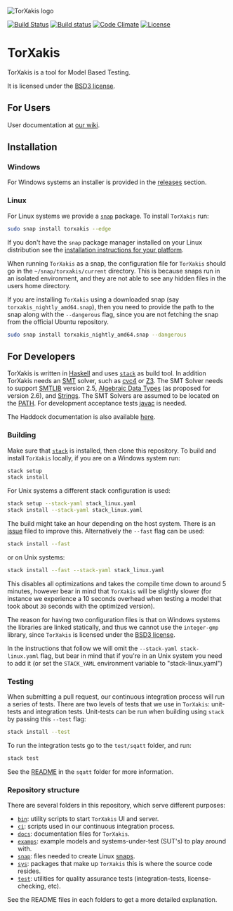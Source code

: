 ![TorXakis logo](https://git.io/vFvfj "TorXakis")

[![Build Status](https://semaphoreci.com/api/v1/capitanbatata/torxakis/branches/develop/badge.svg)](https://semaphoreci.com/capitanbatata/torxakis)
[![Build status](https://ci.appveyor.com/api/projects/status/sv3e96co0019taf9?svg=true)](https://ci.appveyor.com/project/keremispirli/torxakis)
[![Code Climate](https://codeclimate.com/github/TorXakis/TorXakis/badges/gpa.svg)](https://codeclimate.com/github/TorXakis/TorXakis)
[![License](https://img.shields.io/badge/License-BSD%203--Clause-blue.svg)](https://opensource.org/licenses/BSD-3-Clause)

# TorXakis

TorXakis is a tool for Model Based Testing.

It is licensed under the [BSD3 license](LICENSE).

## For Users
User documentation at [our wiki](https://github.com/TorXakis/TorXakis/wiki).

## Installation

### Windows
For Windows systems an installer is provided in the [releases][13] section.

### Linux

For Linux systems we provide a [`snap`][12] package. To install `TorXakis`
run:

```sh
sudo snap install torxakis --edge
```

If you don't have the `snap` package manager installed on your Linux
distribution see the [installation instructions for your platform][14].

When running `TorXakis` as a snap, the configuration file for `TorXakis` should
go in the `~/snap/torxakis/current` directory. This is because snaps run in an
isolated environment, and they are not able to see any hidden files in the
users home directory.

If you are installing `TorXakis` using a downloaded snap (say
`torxakis_nightly_amd64.snap`), then you need to provide the path to the snap
along with the `--dangerous` flag, since you are not fetching the snap from the
official Ubuntu repository.

```sh
sudo snap install torxakis_nightly_amd64.snap --dangerous
```

## For Developers

TorXakis is written in [Haskell](https://www.haskell.org) and
uses [`stack`][9] as build tool. In addition
TorXakis needs an [SMT][1] solver, such as [cvc4][2] or [Z3][3]. The SMT Solver
needs to support [SMTLIB][4] version 2.5, [Algebraic Data Types][5] (as
proposed for version 2.6), and [Strings][6]. The SMT Solvers are assumed to be
located on the [PATH][7]. For development acceptance tests [javac][8] is needed.

The Haddock documentation is also
available [here](https://torxakis.github.io/TorXakis/doc/index.html).

### Building

Make sure that [`stack`][10] is installed, then clone this repository. To build
and install `TorXakis` locally, if you are on a Windows system run:

```sh
stack setup
stack install
```

For Unix systems a different stack configuration is used:

```sh
stack setup --stack-yaml stack_linux.yaml
stack install --stack-yaml stack_linux.yaml
```

The build might take an hour depending on the host system. There is
an [issue][11] filed to improve this. Alternatively the `--fast` flag can be
used:

```sh
stack install --fast
```

or on Unix systems:

```sh
stack install --fast --stack-yaml stack_linux.yaml
```

This disables all optimizations and takes the compile time down to
around 5 minutes, however bear in mind that `TorXakis` will be slightly slower
(for instance we experience a 10 seconds overhead when testing a model that
took about `30` seconds with the optimized version).

The reason for having two configuration files is that on Windows systems the
libraries are linked statically, and thus we cannot use the `integer-gmp`
library, since `TorXakis` is licensed under the [BSD3 license](LICENSE).

In the instructions that follow we will omit the `--stack-yaml
stack-linux.yaml` flag, but bear in mind that if you're in an Unix system you
need to add it (or set the `STACK_YAML` environment variable to
"stack-linux.yaml")

### Testing

When submitting a pull request, our continuous integration process will run a
series of tests. There are two levels of tests that we use in `TorXakis`:
unit-tests and integration tests. Unit-tests can be run when building using
`stack` by passing this `--test` flag:

```sh
stack install --test
```

To run the integration tests go to the `test/sqatt` folder, and run:

```sh
stack test
```

See the [README](test/sqatt/README.md) in the `sqatt` folder for more
information.

### Repository structure

There are several folders in this repository, which serve different purposes:

- [`bin`](bin/): utility scripts to start `TorXakis` UI and server.
- [`ci`](ci/): scripts used in our continuous integration process.
- [`docs`](docs/): documentation files for `TorXakis`.
- [`examps`](examps/): example models and systems-under-test (SUT's) to play
  around with.
- [`snap`](snap/): files needed to create Linux [snaps][12].
- [`sys`](sys/): packages that make up `TorXakis` this is where the source code
  resides.
- [`test`](test/): utilities for quality assurance tests (integration-tests,
  license-checking, etc).

See the README files in each folders to get a more detailed explanation.

[1]: https://en.wikipedia.org/wiki/Satisfiability_modulo_theories
[2]: http://cvc4.cs.stanford.edu/web/
[3]: https://github.com/Z3Prover/z3
[4]: http://smtlib.cs.uiowa.edu/
[5]: https://en.wikipedia.org/wiki/Algebraic_data_type
[6]: http://cvc4.cs.stanford.edu/wiki/Strings
[7]: https://en.wikipedia.org/wiki/PATH_(variable)
[8]: https://www.oracle.com/technetwork/java/javase/downloads/jdk8-downloads-2133151.html
[9]: https://www.haskellstack.org
[10]: https://docs.haskellstack.org/en/stable/install_and_upgrade/
[11]: https://github.com/TorXakis/TorXakis/issues/40
[12]: https://www.ubuntu.com/desktop/snappy
[13]: https://github.com/TorXakis/TorXakis/releases
[14]: https://docs.snapcraft.io/core/install
